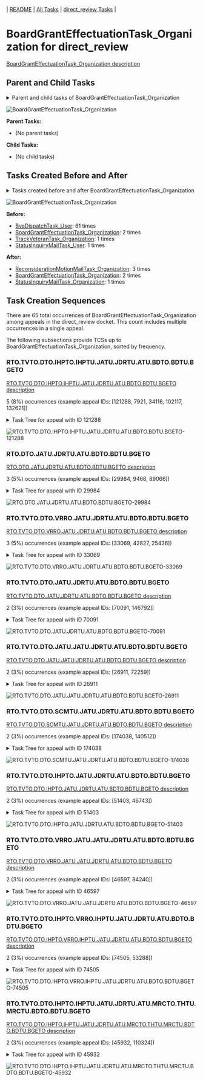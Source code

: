 <!-- DO NOT EDIT THIS FILE.  This file is autogenerated. -->
| [README](../README.md) | [All Tasks](../alltasks.md) | [direct_review Tasks](tasklist.md) |

# BoardGrantEffectuationTask_Organization for direct_review

[BoardGrantEffectuationTask_Organization description](../descr/BoardGrantEffectuationTask_Organization.md)

## Parent and Child Tasks

<details><summary markdown='span'>Parent and child tasks of BoardGrantEffectuationTask_Organization
</summary>

```
digraph G {
rankdir=LR;
node [shape=box]

}
```
</details>

![BoardGrantEffectuationTask_Organization](dot/BoardGrantEffectuationTask_Organization-parentchild.dot.png)

**Parent Tasks:**

   * (No parent tasks)

**Child Tasks:**

   * (No child tasks)

## Tasks Created Before and After

<details><summary markdown='span'>Tasks created before and after BoardGrantEffectuationTask_Organization</summary>

```
digraph G {
rankdir=LR;

"BoardGrantEffectuationTask_Organization" -> "ReconsiderationMotionMailTask_Organization" [label=3]
"BoardGrantEffectuationTask_Organization" -> "BoardGrantEffectuationTask_Organization" [label=2]
"BoardGrantEffectuationTask_Organization" -> "StatusInquiryMailTask_Organization" [label=1]
"BvaDispatchTask_User" -> "BoardGrantEffectuationTask_Organization" [label=61]
"BoardGrantEffectuationTask_Organization" -> "BoardGrantEffectuationTask_Organization" [label=2]
"TrackVeteranTask_Organization" -> "BoardGrantEffectuationTask_Organization" [label=1]
"StatusInquiryMailTask_User" -> "BoardGrantEffectuationTask_Organization" [label=1]
}
```
</details>

![BoardGrantEffectuationTask_Organization](dot/BoardGrantEffectuationTask_Organization.dot.png)

**Before:**

   * [BvaDispatchTask_User](BvaDispatchTask_User.md): 61 times
   * [BoardGrantEffectuationTask_Organization](BoardGrantEffectuationTask_Organization.md): 2 times
   * [TrackVeteranTask_Organization](TrackVeteranTask_Organization.md): 1 times
   * [StatusInquiryMailTask_User](StatusInquiryMailTask_User.md): 1 times

**After:**

   * [ReconsiderationMotionMailTask_Organization](ReconsiderationMotionMailTask_Organization.md): 3 times
   * [BoardGrantEffectuationTask_Organization](BoardGrantEffectuationTask_Organization.md): 2 times
   * [StatusInquiryMailTask_Organization](StatusInquiryMailTask_Organization.md): 1 times

## Task Creation Sequences

There are 65 total occurrences of BoardGrantEffectuationTask_Organization among appeals in the direct_review docket.  This count includes multiple occurrences in a single appeal.

The following subsections provide TCSs up to BoardGrantEffectuationTask_Organization, sorted by frequency.

### RTO.TVTO.DTO.IHPTO.IHPTU.JATU.JDRTU.ATU.BDTO.BDTU.BGETO

[RTO.TVTO.DTO.IHPTO.IHPTU.JATU.JDRTU.ATU.BDTO.BDTU.BGETO description](../descr/RTO.TVTO.DTO.IHPTO.IHPTU.JATU.JDRTU.ATU.BDTO.BDTU.BGETO.md)

5 (8%) occurrences (example appeal IDs: [121288, 7921, 34116, 102117, 132621])

<details><summary markdown='span'>Task Tree for appeal with ID 121288</summary>

```
@startuml
skinparam {
  ObjectBorderColor #555
  ObjectBorderThickness 0
  ObjectFontStyle bold
  ObjectFontSize 14
  ObjectAttributeFontColor #333
  ObjectAttributeFontSize 12
}
  object 0.RootTask #8dd3c7 {
Organization
}
  object 1.TrackVeteranTask #bebada {
Organization
}
  object 2.DistributionTask #ffffb3 {
Organization
}
  object 3.InformalHearingPresentationTask #fdb462 {
Organization
}
  object 4.VeteranRecordRequest #ffed6f {
Organization
}
  object 5.InformalHearingPresentationTask #fdb462 {
User
}
  object 6.JudgeAssignTask #ccebc5 {
User
}
  object 7.JudgeAssignTask #ccebc5 {
User
}
  object 8.JudgeDecisionReviewTask #d9d9d9 {
User
}
  object 9.AttorneyTask #bc80bd {
User
}
  object 10.BvaDispatchTask #b3de69 {
Organization
}
  object 11.BvaDispatchTask #b3de69 {
User
}
  object 12.BoardGrantEffectuationTask #80b1d3 {
Organization  <back:white>    </back>
}
  object 13.BoardGrantEffectuationTask #80b1d3 {
Organization  <back:white>    </back>
}
0.RootTask -- 1.TrackVeteranTask
0.RootTask -- 2.DistributionTask
2.DistributionTask -- 3.InformalHearingPresentationTask
0.RootTask -- 4.VeteranRecordRequest
3.InformalHearingPresentationTask -- 5.InformalHearingPresentationTask
0.RootTask -- 6.JudgeAssignTask
0.RootTask -- 7.JudgeAssignTask
0.RootTask -- 8.JudgeDecisionReviewTask
8.JudgeDecisionReviewTask -- 9.AttorneyTask
0.RootTask -- 10.BvaDispatchTask
10.BvaDispatchTask -- 11.BvaDispatchTask
@enduml
```
</details>

![RTO.TVTO.DTO.IHPTO.IHPTU.JATU.JDRTU.ATU.BDTO.BDTU.BGETO-121288](uml/RTO.TVTO.DTO.IHPTO.IHPTU.JATU.JDRTU.ATU.BDTO.BDTU.BGETO-121288.png)

### RTO.DTO.JATU.JDRTU.ATU.BDTO.BDTU.BGETO

[RTO.DTO.JATU.JDRTU.ATU.BDTO.BDTU.BGETO description](../descr/RTO.DTO.JATU.JDRTU.ATU.BDTO.BDTU.BGETO.md)

3 (5%) occurrences (example appeal IDs: [29984, 9466, 89066])

<details><summary markdown='span'>Task Tree for appeal with ID 29984</summary>

```
@startuml
skinparam {
  ObjectBorderColor #555
  ObjectBorderThickness 0
  ObjectFontStyle bold
  ObjectFontSize 14
  ObjectAttributeFontColor #333
  ObjectAttributeFontSize 12
}
  object 0.RootTask #8dd3c7 {
Organization
}
  object 1.DistributionTask #ffffb3 {
Organization
}
  object 2.JudgeAssignTask #ccebc5 {
User
}
  object 3.JudgeDecisionReviewTask #d9d9d9 {
User
}
  object 4.AttorneyTask #bc80bd {
User
}
  object 5.BvaDispatchTask #b3de69 {
Organization
}
  object 6.BvaDispatchTask #b3de69 {
User
}
  object 7.BvaDispatchTask #b3de69 {
User
}
  object 8.BoardGrantEffectuationTask #80b1d3 {
Organization  <back:white>    </back>
}
0.RootTask -- 1.DistributionTask
0.RootTask -- 2.JudgeAssignTask
0.RootTask -- 3.JudgeDecisionReviewTask
3.JudgeDecisionReviewTask -- 4.AttorneyTask
0.RootTask -- 5.BvaDispatchTask
5.BvaDispatchTask -- 6.BvaDispatchTask
5.BvaDispatchTask -- 7.BvaDispatchTask
@enduml
```
</details>

![RTO.DTO.JATU.JDRTU.ATU.BDTO.BDTU.BGETO-29984](uml/RTO.DTO.JATU.JDRTU.ATU.BDTO.BDTU.BGETO-29984.png)

### RTO.TVTO.DTO.VRRO.JATU.JDRTU.ATU.BDTO.BDTU.BGETO

[RTO.TVTO.DTO.VRRO.JATU.JDRTU.ATU.BDTO.BDTU.BGETO description](../descr/RTO.TVTO.DTO.VRRO.JATU.JDRTU.ATU.BDTO.BDTU.BGETO.md)

3 (5%) occurrences (example appeal IDs: [33069, 42827, 25436])

<details><summary markdown='span'>Task Tree for appeal with ID 33069</summary>

```
@startuml
skinparam {
  ObjectBorderColor #555
  ObjectBorderThickness 0
  ObjectFontStyle bold
  ObjectFontSize 14
  ObjectAttributeFontColor #333
  ObjectAttributeFontSize 12
}
  object 0.RootTask #8dd3c7 {
Organization
}
  object 1.TrackVeteranTask #bebada {
Organization
}
  object 2.DistributionTask #ffffb3 {
Organization
}
  object 3.VeteranRecordRequest #ffed6f {
Organization
}
  object 4.JudgeAssignTask #ccebc5 {
User
}
  object 5.JudgeDecisionReviewTask #d9d9d9 {
User
}
  object 6.AttorneyTask #bc80bd {
User
}
  object 7.BvaDispatchTask #b3de69 {
Organization
}
  object 8.BvaDispatchTask #b3de69 {
User
}
  object 9.BoardGrantEffectuationTask #80b1d3 {
Organization  <back:white>    </back>
}
0.RootTask -- 1.TrackVeteranTask
0.RootTask -- 2.DistributionTask
0.RootTask -- 3.VeteranRecordRequest
0.RootTask -- 4.JudgeAssignTask
0.RootTask -- 5.JudgeDecisionReviewTask
5.JudgeDecisionReviewTask -- 6.AttorneyTask
0.RootTask -- 7.BvaDispatchTask
7.BvaDispatchTask -- 8.BvaDispatchTask
@enduml
```
</details>

![RTO.TVTO.DTO.VRRO.JATU.JDRTU.ATU.BDTO.BDTU.BGETO-33069](uml/RTO.TVTO.DTO.VRRO.JATU.JDRTU.ATU.BDTO.BDTU.BGETO-33069.png)

### RTO.TVTO.DTO.JATU.JDRTU.ATU.BDTO.BDTU.BGETO

[RTO.TVTO.DTO.JATU.JDRTU.ATU.BDTO.BDTU.BGETO description](../descr/RTO.TVTO.DTO.JATU.JDRTU.ATU.BDTO.BDTU.BGETO.md)

2 (3%) occurrences (example appeal IDs: [70091, 146792])

<details><summary markdown='span'>Task Tree for appeal with ID 70091</summary>

```
@startuml
skinparam {
  ObjectBorderColor #555
  ObjectBorderThickness 0
  ObjectFontStyle bold
  ObjectFontSize 14
  ObjectAttributeFontColor #333
  ObjectAttributeFontSize 12
}
  object 0.RootTask #8dd3c7 {
Organization
}
  object 1.TrackVeteranTask #bebada {
Organization
}
  object 2.DistributionTask #ffffb3 {
Organization
}
  object 3.VeteranRecordRequest #ffed6f {
Organization
}
  object 4.JudgeAssignTask #ccebc5 {
User
}
  object 5.JudgeAssignTask #ccebc5 {
User
}
  object 6.JudgeDecisionReviewTask #d9d9d9 {
User
}
  object 7.AttorneyTask #bc80bd {
User
}
  object 8.BvaDispatchTask #b3de69 {
Organization
}
  object 9.BvaDispatchTask #b3de69 {
User
}
  object 10.BoardGrantEffectuationTask #80b1d3 {
Organization  <back:white>    </back>
}
0.RootTask -- 1.TrackVeteranTask
0.RootTask -- 2.DistributionTask
0.RootTask -- 3.VeteranRecordRequest
0.RootTask -- 4.JudgeAssignTask
0.RootTask -- 5.JudgeAssignTask
0.RootTask -- 6.JudgeDecisionReviewTask
6.JudgeDecisionReviewTask -- 7.AttorneyTask
0.RootTask -- 8.BvaDispatchTask
8.BvaDispatchTask -- 9.BvaDispatchTask
@enduml
```
</details>

![RTO.TVTO.DTO.JATU.JDRTU.ATU.BDTO.BDTU.BGETO-70091](uml/RTO.TVTO.DTO.JATU.JDRTU.ATU.BDTO.BDTU.BGETO-70091.png)

### RTO.TVTO.DTO.JATU.JATU.JDRTU.ATU.BDTO.BDTU.BGETO

[RTO.TVTO.DTO.JATU.JATU.JDRTU.ATU.BDTO.BDTU.BGETO description](../descr/RTO.TVTO.DTO.JATU.JATU.JDRTU.ATU.BDTO.BDTU.BGETO.md)

2 (3%) occurrences (example appeal IDs: [26911, 72259])

<details><summary markdown='span'>Task Tree for appeal with ID 26911</summary>

```
@startuml
skinparam {
  ObjectBorderColor #555
  ObjectBorderThickness 0
  ObjectFontStyle bold
  ObjectFontSize 14
  ObjectAttributeFontColor #333
  ObjectAttributeFontSize 12
}
  object 0.RootTask #8dd3c7 {
Organization
}
  object 1.TrackVeteranTask #bebada {
Organization
}
  object 2.DistributionTask #ffffb3 {
Organization
}
  object 3.JudgeAssignTask #ccebc5 {
User
}
  object 4.JudgeDecisionReviewTask #d9d9d9 {
User
}
  object 5.AttorneyTask #bc80bd {
User
}
  object 6.JudgeAssignTask #ccebc5 {
User
}
  object 7.JudgeAssignTask #ccebc5 {
User
}
  object 8.JudgeDecisionReviewTask #d9d9d9 {
User
}
  object 9.AttorneyTask #bc80bd {
User
}
  object 10.BvaDispatchTask #b3de69 {
Organization
}
  object 11.BvaDispatchTask #b3de69 {
User
}
  object 12.BoardGrantEffectuationTask #80b1d3 {
Organization  <back:white>    </back>
}
0.RootTask -- 1.TrackVeteranTask
0.RootTask -- 2.DistributionTask
0.RootTask -- 3.JudgeAssignTask
0.RootTask -- 4.JudgeDecisionReviewTask
4.JudgeDecisionReviewTask -- 5.AttorneyTask
0.RootTask -- 6.JudgeAssignTask
0.RootTask -- 7.JudgeAssignTask
0.RootTask -- 8.JudgeDecisionReviewTask
8.JudgeDecisionReviewTask -- 9.AttorneyTask
0.RootTask -- 10.BvaDispatchTask
10.BvaDispatchTask -- 11.BvaDispatchTask
@enduml
```
</details>

![RTO.TVTO.DTO.JATU.JATU.JDRTU.ATU.BDTO.BDTU.BGETO-26911](uml/RTO.TVTO.DTO.JATU.JATU.JDRTU.ATU.BDTO.BDTU.BGETO-26911.png)

### RTO.TVTO.DTO.SCMTU.JATU.JDRTU.ATU.BDTO.BDTU.BGETO

[RTO.TVTO.DTO.SCMTU.JATU.JDRTU.ATU.BDTO.BDTU.BGETO description](../descr/RTO.TVTO.DTO.SCMTU.JATU.JDRTU.ATU.BDTO.BDTU.BGETO.md)

2 (3%) occurrences (example appeal IDs: [174038, 140512])

<details><summary markdown='span'>Task Tree for appeal with ID 174038</summary>

```
@startuml
skinparam {
  ObjectBorderColor #555
  ObjectBorderThickness 0
  ObjectFontStyle bold
  ObjectFontSize 14
  ObjectAttributeFontColor #333
  ObjectAttributeFontSize 12
}
  object 0.RootTask #8dd3c7 {
Organization
}
  object 1.TrackVeteranTask #bebada {
Organization
}
  object 2.DistributionTask #ffffb3 {
Organization
}
  object 3.VeteranRecordRequest #ffed6f {
Organization
}
  object 4.SpecialCaseMovementTask #8dd3c7 {
User
}
  object 5.JudgeAssignTask #ccebc5 {
User
}
  object 6.JudgeDecisionReviewTask #d9d9d9 {
User
}
  object 7.AttorneyTask #bc80bd {
User
}
  object 8.BvaDispatchTask #b3de69 {
Organization
}
  object 9.BvaDispatchTask #b3de69 {
User
}
  object 10.BoardGrantEffectuationTask #80b1d3 {
Organization  <back:white>    </back>
}
0.RootTask -- 1.TrackVeteranTask
0.RootTask -- 2.DistributionTask
0.RootTask -- 3.VeteranRecordRequest
2.DistributionTask -- 4.SpecialCaseMovementTask
0.RootTask -- 5.JudgeAssignTask
0.RootTask -- 6.JudgeDecisionReviewTask
6.JudgeDecisionReviewTask -- 7.AttorneyTask
0.RootTask -- 8.BvaDispatchTask
8.BvaDispatchTask -- 9.BvaDispatchTask
@enduml
```
</details>

![RTO.TVTO.DTO.SCMTU.JATU.JDRTU.ATU.BDTO.BDTU.BGETO-174038](uml/RTO.TVTO.DTO.SCMTU.JATU.JDRTU.ATU.BDTO.BDTU.BGETO-174038.png)

### RTO.TVTO.DTO.IHPTO.JATU.JDRTU.ATU.BDTO.BDTU.BGETO

[RTO.TVTO.DTO.IHPTO.JATU.JDRTU.ATU.BDTO.BDTU.BGETO description](../descr/RTO.TVTO.DTO.IHPTO.JATU.JDRTU.ATU.BDTO.BDTU.BGETO.md)

2 (3%) occurrences (example appeal IDs: [51403, 46743])

<details><summary markdown='span'>Task Tree for appeal with ID 51403</summary>

```
@startuml
skinparam {
  ObjectBorderColor #555
  ObjectBorderThickness 0
  ObjectFontStyle bold
  ObjectFontSize 14
  ObjectAttributeFontColor #333
  ObjectAttributeFontSize 12
}
  object 0.RootTask #8dd3c7 {
Organization
}
  object 1.TrackVeteranTask #bebada {
Organization
}
  object 2.DistributionTask #ffffb3 {
Organization
}
  object 3.InformalHearingPresentationTask #fdb462 {
Organization
}
  object 4.VeteranRecordRequest #ffed6f {
Organization
}
  object 5.JudgeAssignTask #ccebc5 {
User
}
  object 6.JudgeAssignTask #ccebc5 {
User
}
  object 7.JudgeDecisionReviewTask #d9d9d9 {
User
}
  object 8.AttorneyTask #bc80bd {
User
}
  object 9.BvaDispatchTask #b3de69 {
Organization
}
  object 10.BvaDispatchTask #b3de69 {
User
}
  object 11.BoardGrantEffectuationTask #80b1d3 {
Organization  <back:white>    </back>
}
0.RootTask -- 1.TrackVeteranTask
0.RootTask -- 2.DistributionTask
2.DistributionTask -- 3.InformalHearingPresentationTask
0.RootTask -- 4.VeteranRecordRequest
0.RootTask -- 5.JudgeAssignTask
0.RootTask -- 6.JudgeAssignTask
0.RootTask -- 7.JudgeDecisionReviewTask
7.JudgeDecisionReviewTask -- 8.AttorneyTask
0.RootTask -- 9.BvaDispatchTask
9.BvaDispatchTask -- 10.BvaDispatchTask
@enduml
```
</details>

![RTO.TVTO.DTO.IHPTO.JATU.JDRTU.ATU.BDTO.BDTU.BGETO-51403](uml/RTO.TVTO.DTO.IHPTO.JATU.JDRTU.ATU.BDTO.BDTU.BGETO-51403.png)

### RTO.TVTO.DTO.VRRO.JATU.JATU.JDRTU.ATU.BDTO.BDTU.BGETO

[RTO.TVTO.DTO.VRRO.JATU.JATU.JDRTU.ATU.BDTO.BDTU.BGETO description](../descr/RTO.TVTO.DTO.VRRO.JATU.JATU.JDRTU.ATU.BDTO.BDTU.BGETO.md)

2 (3%) occurrences (example appeal IDs: [46597, 84240])

<details><summary markdown='span'>Task Tree for appeal with ID 46597</summary>

```
@startuml
skinparam {
  ObjectBorderColor #555
  ObjectBorderThickness 0
  ObjectFontStyle bold
  ObjectFontSize 14
  ObjectAttributeFontColor #333
  ObjectAttributeFontSize 12
}
  object 0.RootTask #8dd3c7 {
Organization
}
  object 1.TrackVeteranTask #bebada {
Organization
}
  object 2.DistributionTask #ffffb3 {
Organization
}
  object 3.VeteranRecordRequest #ffed6f {
Organization
}
  object 4.JudgeAssignTask #ccebc5 {
User
}
  object 5.JudgeDecisionReviewTask #d9d9d9 {
User
}
  object 6.AttorneyTask #bc80bd {
User
}
  object 7.JudgeAssignTask #ccebc5 {
User
}
  object 8.JudgeAssignTask #ccebc5 {
User
}
  object 9.JudgeDecisionReviewTask #d9d9d9 {
User
}
  object 10.AttorneyTask #bc80bd {
User
}
  object 11.BvaDispatchTask #b3de69 {
Organization
}
  object 12.BvaDispatchTask #b3de69 {
User
}
  object 13.BoardGrantEffectuationTask #80b1d3 {
Organization  <back:white>    </back>
}
0.RootTask -- 1.TrackVeteranTask
0.RootTask -- 2.DistributionTask
0.RootTask -- 3.VeteranRecordRequest
0.RootTask -- 4.JudgeAssignTask
0.RootTask -- 5.JudgeDecisionReviewTask
5.JudgeDecisionReviewTask -- 6.AttorneyTask
0.RootTask -- 7.JudgeAssignTask
0.RootTask -- 8.JudgeAssignTask
0.RootTask -- 9.JudgeDecisionReviewTask
9.JudgeDecisionReviewTask -- 10.AttorneyTask
0.RootTask -- 11.BvaDispatchTask
11.BvaDispatchTask -- 12.BvaDispatchTask
@enduml
```
</details>

![RTO.TVTO.DTO.VRRO.JATU.JATU.JDRTU.ATU.BDTO.BDTU.BGETO-46597](uml/RTO.TVTO.DTO.VRRO.JATU.JATU.JDRTU.ATU.BDTO.BDTU.BGETO-46597.png)

### RTO.TVTO.DTO.IHPTO.VRRO.IHPTU.JATU.JDRTU.ATU.BDTO.BDTU.BGETO

[RTO.TVTO.DTO.IHPTO.VRRO.IHPTU.JATU.JDRTU.ATU.BDTO.BDTU.BGETO description](../descr/RTO.TVTO.DTO.IHPTO.VRRO.IHPTU.JATU.JDRTU.ATU.BDTO.BDTU.BGETO.md)

2 (3%) occurrences (example appeal IDs: [74505, 53288])

<details><summary markdown='span'>Task Tree for appeal with ID 74505</summary>

```
@startuml
skinparam {
  ObjectBorderColor #555
  ObjectBorderThickness 0
  ObjectFontStyle bold
  ObjectFontSize 14
  ObjectAttributeFontColor #333
  ObjectAttributeFontSize 12
}
  object 0.RootTask #8dd3c7 {
Organization
}
  object 1.TrackVeteranTask #bebada {
Organization
}
  object 2.DistributionTask #ffffb3 {
Organization
}
  object 3.InformalHearingPresentationTask #fdb462 {
Organization
}
  object 4.VeteranRecordRequest #ffed6f {
Organization
}
  object 5.InformalHearingPresentationTask #fdb462 {
User
}
  object 6.JudgeAssignTask #ccebc5 {
User
}
  object 7.JudgeDecisionReviewTask #d9d9d9 {
User
}
  object 8.AttorneyTask #bc80bd {
User
}
  object 9.BvaDispatchTask #b3de69 {
Organization
}
  object 10.BvaDispatchTask #b3de69 {
User
}
  object 11.BoardGrantEffectuationTask #80b1d3 {
Organization  <back:white>    </back>
}
0.RootTask -- 1.TrackVeteranTask
0.RootTask -- 2.DistributionTask
2.DistributionTask -- 3.InformalHearingPresentationTask
0.RootTask -- 4.VeteranRecordRequest
3.InformalHearingPresentationTask -- 5.InformalHearingPresentationTask
0.RootTask -- 6.JudgeAssignTask
0.RootTask -- 7.JudgeDecisionReviewTask
7.JudgeDecisionReviewTask -- 8.AttorneyTask
0.RootTask -- 9.BvaDispatchTask
9.BvaDispatchTask -- 10.BvaDispatchTask
@enduml
```
</details>

![RTO.TVTO.DTO.IHPTO.VRRO.IHPTU.JATU.JDRTU.ATU.BDTO.BDTU.BGETO-74505](uml/RTO.TVTO.DTO.IHPTO.VRRO.IHPTU.JATU.JDRTU.ATU.BDTO.BDTU.BGETO-74505.png)

### RTO.TVTO.DTO.IHPTO.IHPTU.JATU.JDRTU.ATU.MRCTO.THTU.MRCTU.BDTO.BDTU.BGETO

[RTO.TVTO.DTO.IHPTO.IHPTU.JATU.JDRTU.ATU.MRCTO.THTU.MRCTU.BDTO.BDTU.BGETO description](../descr/RTO.TVTO.DTO.IHPTO.IHPTU.JATU.JDRTU.ATU.MRCTO.THTU.MRCTU.BDTO.BDTU.BGETO.md)

2 (3%) occurrences (example appeal IDs: [45932, 110324])

<details><summary markdown='span'>Task Tree for appeal with ID 45932</summary>

```
@startuml
skinparam {
  ObjectBorderColor #555
  ObjectBorderThickness 0
  ObjectFontStyle bold
  ObjectFontSize 14
  ObjectAttributeFontColor #333
  ObjectAttributeFontSize 12
}
  object 0.RootTask #8dd3c7 {
Organization
}
  object 1.TrackVeteranTask #bebada {
Organization
}
  object 2.DistributionTask #ffffb3 {
Organization
}
  object 3.InformalHearingPresentationTask #fdb462 {
Organization
}
  object 4.VeteranRecordRequest #ffed6f {
Organization
}
  object 5.InformalHearingPresentationTask #fdb462 {
User
}
  object 6.JudgeAssignTask #ccebc5 {
User
}
  object 7.JudgeAssignTask #ccebc5 {
User
}
  object 8.JudgeDecisionReviewTask #d9d9d9 {
User
}
  object 9.AttorneyTask #bc80bd {
User
}
  object 10.MissingRecordsColocatedTask #bebada {
Organization
}
  object 11.MissingRecordsColocatedTask #bebada {
User
}
  object 12.TimedHoldTask #fccde5 {
User
}
  object 13.MissingRecordsColocatedTask #bebada {
User
}
  object 14.TimedHoldTask #fccde5 {
User
}
  object 15.BvaDispatchTask #b3de69 {
Organization
}
  object 16.BvaDispatchTask #b3de69 {
User
}
  object 17.BvaDispatchTask #b3de69 {
User
}
  object 18.BoardGrantEffectuationTask #80b1d3 {
Organization  <back:white>    </back>
}
  object 19.ReconsiderationMotionMailTask #fdb462 {
Organization
}
  object 20.ReconsiderationMotionMailTask #fdb462 {
Organization
}
  object 21.ReconsiderationMotionMailTask #fdb462 {
User
}
0.RootTask -- 1.TrackVeteranTask
0.RootTask -- 2.DistributionTask
2.DistributionTask -- 3.InformalHearingPresentationTask
0.RootTask -- 4.VeteranRecordRequest
3.InformalHearingPresentationTask -- 5.InformalHearingPresentationTask
0.RootTask -- 6.JudgeAssignTask
0.RootTask -- 7.JudgeAssignTask
0.RootTask -- 8.JudgeDecisionReviewTask
8.JudgeDecisionReviewTask -- 9.AttorneyTask
9.AttorneyTask -- 10.MissingRecordsColocatedTask
10.MissingRecordsColocatedTask -- 11.MissingRecordsColocatedTask
13.MissingRecordsColocatedTask -- 12.TimedHoldTask
10.MissingRecordsColocatedTask -- 13.MissingRecordsColocatedTask
13.MissingRecordsColocatedTask -- 14.TimedHoldTask
0.RootTask -- 15.BvaDispatchTask
15.BvaDispatchTask -- 16.BvaDispatchTask
15.BvaDispatchTask -- 17.BvaDispatchTask
0.RootTask -- 19.ReconsiderationMotionMailTask
19.ReconsiderationMotionMailTask -- 20.ReconsiderationMotionMailTask
20.ReconsiderationMotionMailTask -- 21.ReconsiderationMotionMailTask
@enduml
```
</details>

![RTO.TVTO.DTO.IHPTO.IHPTU.JATU.JDRTU.ATU.MRCTO.THTU.MRCTU.BDTO.BDTU.BGETO-45932](uml/RTO.TVTO.DTO.IHPTO.IHPTU.JATU.JDRTU.ATU.MRCTO.THTU.MRCTU.BDTO.BDTU.BGETO-45932.png)

